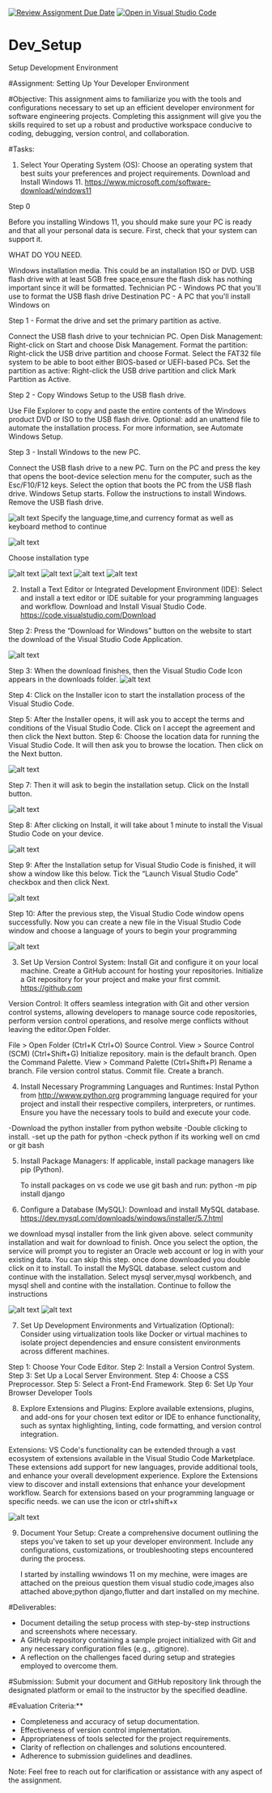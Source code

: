 [![Review Assignment Due Date](https://classroom.github.com/assets/deadline-readme-button-22041afd0340ce965d47ae6ef1cefeee28c7c493a6346c4f15d667ab976d596c.svg)](https://classroom.github.com/a/vbnbTt5m)
[![Open in Visual Studio Code](https://classroom.github.com/assets/open-in-vscode-2e0aaae1b6195c2367325f4f02e2d04e9abb55f0b24a779b69b11b9e10269abc.svg)](https://classroom.github.com/online_ide?assignment_repo_id=15271504&assignment_repo_type=AssignmentRepo)
# Dev_Setup
Setup Development Environment

#Assignment: Setting Up Your Developer Environment

#Objective:
This assignment aims to familiarize you with the tools and configurations necessary to set up an efficient developer environment for software engineering projects. Completing this assignment will give you the skills required to set up a robust and productive workspace conducive to coding, debugging, version control, and collaboration.

#Tasks:

1. Select Your Operating System (OS):
   Choose an operating system that best suits your preferences and project requirements. Download and Install Windows 11. https://www.microsoft.com/software-download/windows11

Step 0

Before you installing Windows 11, you should make sure your PC is ready and that all your personal data is secure.
First, check that your system can support it. 


WHAT DO YOU NEED.

Windows installation media. This could be an installation ISO or DVD.
USB flash drive with at least 5GB free space,ensure the flash disk has nothing important since it will be formatted.
Technician PC - Windows PC that you'll use to format the USB flash drive
Destination PC - A PC that you'll install Windows on


Step 1 - Format the drive and set the primary partition as active.

Connect the USB flash drive to your technician PC.
Open Disk Management: Right-click on Start and choose Disk Management.
Format the partition: Right-click the USB drive partition and choose Format. Select the FAT32 file system to be able to boot either BIOS-based or UEFI-based PCs.
Set the partition as active: Right-click the USB drive partition and click Mark Partition as Active.


Step 2 - Copy Windows Setup to the USB flash drive.

Use File Explorer to copy and paste the entire contents of the Windows product DVD or ISO to the USB flash drive.
Optional: add an unattend file to automate the installation process. For more information, see Automate Windows Setup.


Step 3 - Install Windows to the new PC.

Connect the USB flash drive to a new PC.
Turn on the PC and press the key that opens the boot-device selection menu for the computer, such as the Esc/F10/F12 keys. Select the option that boots the PC from the USB flash drive.
Windows Setup starts. Follow the instructions to install Windows.
Remove the USB flash drive.



![alt text](image.png)
Specify the language,time,and currency format as well as keyboard method to continue

![alt text](image-1.png)

Choose installation type

![alt text](image-2.png) 
![alt text](image-3.png)
![alt text](image-4.png)
![alt text](image-5.png)


2. Install a Text Editor or Integrated Development Environment (IDE):
   Select and install a text editor or IDE suitable for your programming languages and workflow. Download and Install Visual Studio Code. https://code.visualstudio.com/Download


Step 2: Press the “Download for Windows” button on the website to start the download of the Visual Studio Code Application.

![alt text](image-6.png)

Step 3: When the download finishes, then the Visual Studio Code Icon appears in the downloads folder.
![alt text](image-7.png)

Step 4: Click on the Installer icon to start the installation process of the Visual Studio Code.

Step 5: After the Installer opens, it will ask you to accept the terms and conditions of the Visual Studio Code. Click on I accept the agreement and then click the Next button.
Step 6: Choose the location data for running the Visual Studio Code. It will then ask you to browse the location. Then click on the Next button.

![alt text](image-8.png)

Step 7: Then it will ask to begin the installation setup. Click on the Install button.

![alt text](image-9.png)

Step 8: After clicking on Install, it will take about 1 minute to install the Visual Studio Code on your device.

![alt text](image-10.png)

Step 9: After the Installation setup for Visual Studio Code is finished, it will show a window like this below. Tick the “Launch Visual Studio Code” checkbox and then click Next.

![alt text](image-11.png)

Step 10: After the previous step, the Visual Studio Code window opens successfully. Now you can create a new file in the Visual Studio Code window and choose a language of yours to begin your programming

![alt text](image-12.png)



3. Set Up Version Control System:
   Install Git and configure it on your local machine. Create a GitHub account for hosting your repositories. Initialize a Git repository for your project and make your first commit. https://github.com


Version Control: It offers seamless integration with Git and other version control systems, allowing
developers to manage source code repositories, perform version control operations, and resolve
merge conflicts without leaving the editor.Open Folder. 

File > Open Folder (Ctrl+K Ctrl+O)
Source Control. View > Source Control (SCM) (Ctrl+Shift+G)
Initialize repository. main is the default branch.
Open the Command Palette. View > Command Palette (Ctrl+Shift+P)
Rename a branch.
File version control status. 
Commit file.
Create a branch.




4. Install Necessary Programming Languages and Runtimes:
  Instal Python from http://wwww.python.org programming language required for your project and install their respective compilers, interpreters, or runtimes. Ensure you have the necessary tools to build and execute your code.

  -Download the python installer from python website
  -Double clicking to install.
  -set up the path for python
  -check python if its working well on cmd or git bash

5. Install Package Managers:
   If applicable, install package managers like pip (Python).

   To install packages on vs code we use git bash and run: python -m pip install django

6. Configure a Database (MySQL):
   Download and install MySQL database. https://dev.mysql.com/downloads/windows/installer/5.7.html

 we download mysql installer from the link given above. select community installation and wait for download to finish.
 Once you select the option, the service will prompt you to register an Oracle web account or log in with your existing data. You can skip this step.  once done downloaded you double click on it to install. To install the MySQL database. select  custom and continue with the installation.
  Select mysql server,mysql workbench, and mysql shell and contine with the installation.
  Continue to follow the instructions

![alt text](image-13.png)
![alt text](image-14.png)

7. Set Up Development Environments and Virtualization (Optional):
   Consider using virtualization tools like Docker or virtual machines to isolate project dependencies and ensure consistent environments across different machines.

Step 1: Choose Your Code Editor.
Step 2: Install a Version Control System. 
Step 3: Set Up a Local Server Environment. 
Step 4: Choose a CSS Preprocessor. 
Step 5: Select a Front-End Framework. 
Step 6: Set Up Your Browser Developer Tools

8. Explore Extensions and Plugins:
   Explore available extensions, plugins, and add-ons for your chosen text editor or IDE to enhance functionality, such as syntax highlighting, linting, code formatting, and version control integration.


Extensions: VS Code's functionality can be extended through a vast ecosystem of extensions
available in the Visual Studio Code Marketplace. These extensions add support for new languages,
provide additional tools, and enhance your overall development experience.
Explore the Extensions view to discover and install extensions that enhance your
development workflow. Search for extensions based on your programming language or specific
needs. we can use the icon or ctrl+shift+x

![alt text](image-15.png)

9. Document Your Setup:
    Create a comprehensive document outlining the steps you've taken to set up your developer environment. Include any configurations, customizations, or troubleshooting steps encountered during the process. 

    I started by installing wwindows 11 on my mechine, were images are attached on the preious question
    them visual  studio code,images also attached above;python django,flutter and dart installed on my mechine.

#Deliverables:
- Document detailing the setup process with step-by-step instructions and screenshots where necessary.
- A GitHub repository containing a sample project initialized with Git and any necessary configuration files (e.g., .gitignore).
- A reflection on the challenges faced during setup and strategies employed to overcome them.

#Submission:
Submit your document and GitHub repository link through the designated platform or email to the instructor by the specified deadline.

#Evaluation Criteria:**
- Completeness and accuracy of setup documentation.
- Effectiveness of version control implementation.
- Appropriateness of tools selected for the project requirements.
- Clarity of reflection on challenges and solutions encountered.
- Adherence to submission guidelines and deadlines.

Note: Feel free to reach out for clarification or assistance with any aspect of the assignment.
